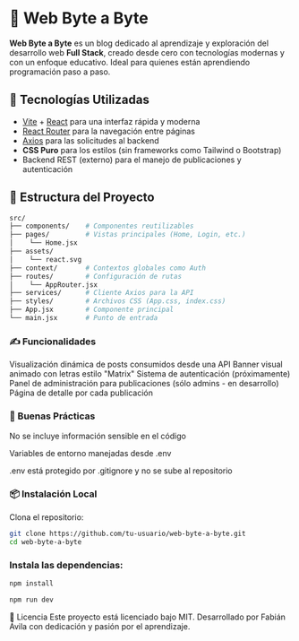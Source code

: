 # 🧠 Web Byte a Byte

**Web Byte a Byte** es un blog dedicado al aprendizaje y exploración del desarrollo web **Full Stack**, creado desde cero con tecnologías modernas y con un enfoque educativo. Ideal para quienes están aprendiendo programación paso a paso.

## 🚀 Tecnologías Utilizadas

- [Vite](https://vitejs.dev/) + [React](https://reactjs.org/) para una interfaz rápida y moderna
- [React Router](https://reactrouter.com/) para la navegación entre páginas
- [Axios](https://axios-http.com/) para las solicitudes al backend
- **CSS Puro** para los estilos (sin frameworks como Tailwind o Bootstrap)
- Backend REST (externo) para el manejo de publicaciones y autenticación

## 📁 Estructura del Proyecto

```bash
src/
├── components/    # Componentes reutilizables
├── pages/         # Vistas principales (Home, Login, etc.)
│    └── Home.jsx 
├── assets/
│    └── react.svg
├── context/       # Contextos globales como Auth
├── routes/        # Configuración de rutas
│    └── AppRouter.jsx
├── services/      # Cliente Axios para la API
├── styles/        # Archivos CSS (App.css, index.css)
├── App.jsx        # Componente principal
└── main.jsx       # Punto de entrada
```
### ✍️ Funcionalidades
Visualización dinámica de posts consumidos desde una API
Banner visual animado con letras estilo "Matrix"
Sistema de autenticación (próximamente)
Panel de administración para publicaciones (sólo admins - en desarrollo)
Página de detalle por cada publicación

### 🔐 Buenas Prácticas
No se incluye información sensible en el código

Variables de entorno manejadas desde .env

.env está protegido por .gitignore y no se sube al repositorio

### 📦 Instalación Local
Clona el repositorio:
```bash
git clone https://github.com/tu-usuario/web-byte-a-byte.git
cd web-byte-a-byte
```
### Instala las dependencias:

```bash
npm install
```

```bash
npm run dev
```
📄 Licencia
Este proyecto está licenciado bajo MIT.
Desarrollado por Fabián Ávila con dedicación y pasión por el aprendizaje.
